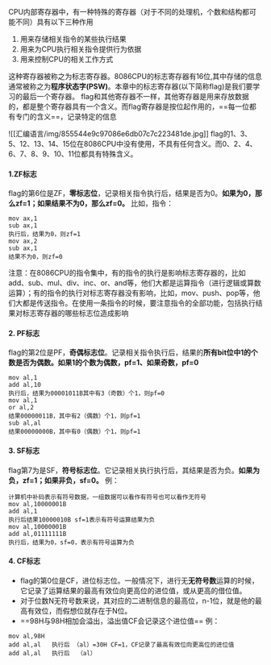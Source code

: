 
CPU内部寄存器中，有一种特殊的寄存器（对于不同的处理机，个数和结构都可能不同）具有以下三种作用
1. 用来存储相关指令的某些执行结果
2. 用来为CPU执行相关指令提供行为依据
3. 用来控制CPU的相关工作方式
   
这种寄存器被称之为标志寄存器。8086CPU的标志寄存器有16位,其中存储的信息通常被称之为**程序状态字(PSW)**。本章中的标志寄存器(以下简称flag)是我们要学习的最后一个寄存器。
flag和其他寄存器不一样，其他寄存器是用来存放数据的，都是整个寄存器具有一个含义。而flag寄存器是按位起作用的，==每一位都有专门的含义==，记录特定的信息

![[汇编语言/img/855544e9c97086e6db07c7c223481de.jpg]]
flag的1、3、5、12、13、14、15位在8086CPU中没有使用，不具有任何含义。而0、2、4、6、7、8、9、10、11位都具有特殊含义。
#### 1.ZF标志
flag的第6位是ZF，**零标志位**，记录相关指令执行后，结果是否为0。**如果为0，那么zf=1；如果结果不为0，那么zf=0。**
比如，指令：
```
mov ax,1
sub ax,1
执行后，结果为0，则zf=1
mov ax,2
sub ax,1
结果不为0，则zf=0 
```
注意：在8086CPU的指令集中，有的指令的执行是影响标志寄存器的，比如add、sub、mul、div、inc、or、and等，他们大都是运算指令（进行逻辑或算数运算）；有的指令的执行对标志寄存器没有影响，比如，mov、push、pop等，他们大都是传送指令。在使用一条指令的时候，要注意指令的全部功能，包括执行结果对标志寄存器的哪些标志位造成影响
#### 2. PF标志
flag的第2位是PF，**奇偶标志位**。记录相关指令执行后，结果的**所有bit位中1的个数是否为偶数。如果1的个数为偶数，pf=1、如果奇数，pf=0**
```
mov al,1
add al,10
执行后，结果为00001011B其中有3（奇数）个1，则pf=0
mov al,1
or al,2
结果00000011B，其中有2（偶数）个1，则pf=1
sub al,al
结果00000000B，其中有0（偶数）个1，则pf=1
```
#### 3. SF标志
flag第7为是SF，**符号标志位**。它记录相关执行执行后，其结果是否为负。**如果为负，zf=1；如果非负，sf=0。**
例：
```
计算机中补码表示有符号数据，一组数据可以看作有符号也可以看作无符号
mov al,10000001B
add al,1
执行后结果10000010B sf=1表示有符号运算结果为负
mov al,10000001B
add al,01111111B
执行后，结果为0，sf=0，表示有符号运算为负
```
#### 4. CF标志
- flag的第0位是CF，进位标志位。一般情况下，进行无**无符号数**运算的时候，它记录了运算结果的最高有效位向更高位的进位值，或从更高的借位值。
- 对于位数N无符号数来说，其对应的二进制信息的最高位，n-1位，就是他的最高有效位，而假想位就存在于N位。
- ==98H与98H相加会溢出，溢出值CF会记录这个进位值==
例：
```
mov al,98H
add al,al   执行后 （al）=30H CF=1，CF记录了最高有效位向更高位的进位值
add al,al   执行后  （al）
```